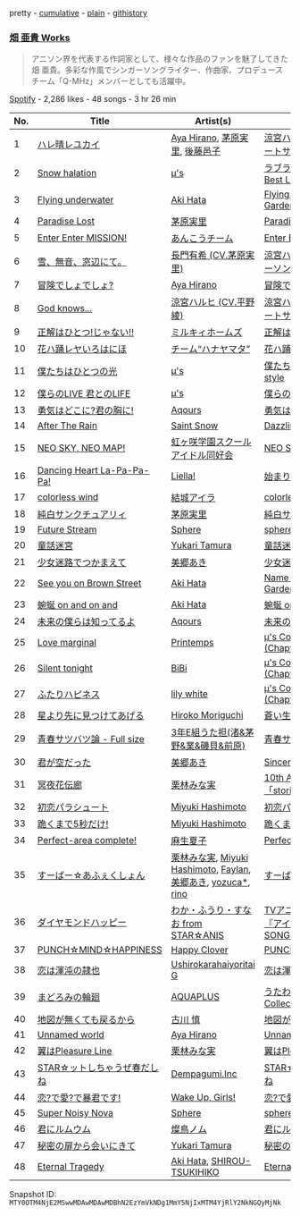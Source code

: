 pretty - [cumulative](/playlists/cumulative/37i9dQZF1DX4w7ghxoWOTa.md) - [plain](/playlists/plain/37i9dQZF1DX4w7ghxoWOTa) - [githistory](https://github.githistory.xyz/mackorone/spotify-playlist-archive/blob/main/playlists/plain/37i9dQZF1DX4w7ghxoWOTa)

### [畑 亜貴 Works](https://open.spotify.com/playlist/37i9dQZF1DX4w7ghxoWOTa)

> アニソン界を代表する作詞家として、様々な作品のファンを魅了してきた畑 亜貴。多彩な作風でシンガーソングライター、作曲家、プロデュースチーム「Q\-MHz」メンバーとしても活躍中。

[Spotify](https://open.spotify.com/user/spotify) - 2,286 likes - 48 songs - 3 hr 26 min

| No. | Title | Artist(s) | Album | Length |
|---|---|---|---|---|
| 1 | [ハレ晴レユカイ](https://open.spotify.com/track/651dM1w0QS5qG1qdL2zraO) | [Aya Hirano](https://open.spotify.com/artist/3i2cfgYBlN8krGOtCqEYHj), [茅原実里](https://open.spotify.com/artist/2BVUhHYQGZDr1YOQuySRuZ), [後藤邑子](https://open.spotify.com/artist/125fR1G9GJOC9YD8ZQ7a0Q) | [涼宮ハルヒの完奏〜コンプリートサウンドトラック〜](https://open.spotify.com/album/5Th1Ca5zP4rocYmRCY59NI) | 3:35 |
| 2 | [Snow halation](https://open.spotify.com/track/7B2YKWz6UoXvOUEX32r3ov) | [μ's](https://open.spotify.com/artist/2hYjPkmTry3LYVVSymws5i) | [ラブライブ! μ's Best Album Best Live! Collection](https://open.spotify.com/album/3D6S8s4QyjcF92x5oMZBKU) | 4:20 |
| 3 | [Flying underwater](https://open.spotify.com/track/5MYFcGMjfYCrqsgw7nZcHr) | [Aki Hata](https://open.spotify.com/artist/2BcuB8z8yMBCNCm1WnTke7) | [Flying underwater \- KAIKO Garden Vol.03 \-](https://open.spotify.com/album/50rtMfiW00oAFOREkPNaux) | 3:30 |
| 4 | [Paradise Lost](https://open.spotify.com/track/2bwOFXhpw67kglSOTO9Q2i) | [茅原実里](https://open.spotify.com/artist/2BVUhHYQGZDr1YOQuySRuZ) | [Paradise Lost](https://open.spotify.com/album/5i7vFlY7TmEJLTIIaWmIDP) | 4:43 |
| 5 | [Enter Enter MISSION!](https://open.spotify.com/track/7cmX1cBE5n0RWjOJ6dWAEQ) | [あんこうチーム](https://open.spotify.com/artist/70rOGXZSfjcHvPt6risXrJ) | [Enter Enter MISSION!](https://open.spotify.com/album/7eItUmp8TJdTiOaE7DYctX) | 4:05 |
| 6 | [雪、無音、窓辺にて。](https://open.spotify.com/track/14P8J1kHSxa7h7O0Y2S6Pe) | [長門有希 \(CV.茅原実里\)](https://open.spotify.com/artist/6sApso3RvtZgoqPpkWIdsB) | [涼宮ハルヒの憂鬱 キャラクターソング \(Vol.2 長門有希\)](https://open.spotify.com/album/6nGmXtQlwNjWT5B7sUfKP7) | 4:30 |
| 7 | [冒険でしょでしょ?](https://open.spotify.com/track/5yolws5GuK8GemMTTeSsxh) | [Aya Hirano](https://open.spotify.com/artist/3i2cfgYBlN8krGOtCqEYHj) | [冒険でしょでしょ?](https://open.spotify.com/album/1VX60De1ZNF0osyP5FpeXU) | 4:18 |
| 8 | [God knows...](https://open.spotify.com/track/71ccYxWvQJ66ebPUZScJzn) | [涼宮ハルヒ \(CV.平野 綾\)](https://open.spotify.com/artist/4eWMhmDkvSkgeHo0D2RT31) | [涼宮ハルヒの完奏〜コンプリートサウンドトラック〜](https://open.spotify.com/album/5Th1Ca5zP4rocYmRCY59NI) | 4:38 |
| 9 | [正解はひとつ!じゃない!!](https://open.spotify.com/track/3slLs4vWwt1aWW8PkFdSmO) | [ミルキィホームズ](https://open.spotify.com/artist/4XgSkyo3tmEoKYYBzFhyQu) | [正解はひとつ!じゃない!!](https://open.spotify.com/album/76bsRzjKBt66xEgseoXb64) | 4:02 |
| 10 | [花ハ踊レヤいろはにほ](https://open.spotify.com/track/7DGlPJwVQY3INApfDS0l8P) | [チーム“ハナヤマタ”](https://open.spotify.com/artist/099PpAOXjE1xbE6gN7214P) | [花ハ踊レヤいろはにほ](https://open.spotify.com/album/6KqK4ORYe2KvTXbIoTlvoj) | 4:10 |
| 11 | [僕たちはひとつの光](https://open.spotify.com/track/005NUwN5Mnre7uZ0KkQCaG) | [μ's](https://open.spotify.com/artist/2hYjPkmTry3LYVVSymws5i) | [僕たちはひとつの光/Future style](https://open.spotify.com/album/1MYEucgIhngkOi11Mj6yV1) | 4:55 |
| 12 | [僕らのLIVE 君とのLIFE](https://open.spotify.com/track/3N3jaGb18pYfFzpe1GZgfI) | [μ's](https://open.spotify.com/artist/2hYjPkmTry3LYVVSymws5i) | [僕らのLIVE 君とのLIFE](https://open.spotify.com/album/5Jm69hA6DIRSxKeBKUxPeH) | 5:23 |
| 13 | [勇気はどこに?君の胸に!](https://open.spotify.com/track/2w5T8mOOsekn2uFtsHuK89) | [Aqours](https://open.spotify.com/artist/6zxQda06WxXX8GmCeYstwV) | [勇気はどこに?君の胸に!](https://open.spotify.com/album/0hN7zdvqkfWdnz0hPcOj9T) | 4:44 |
| 14 | [After The Rain](https://open.spotify.com/track/1nzjVytuj9ctrHGpctCAIV) | [Saint Snow](https://open.spotify.com/artist/5bAFl5UIKoCUr4A6090lR7) | [Dazzling White Town](https://open.spotify.com/album/07OQgrBCdszGK0JaU2s1Uv) | 4:31 |
| 15 | [NEO SKY, NEO MAP!](https://open.spotify.com/track/4AMtutbqOdlw9ybtWSE1et) | [虹ヶ咲学園スクールアイドル同好会](https://open.spotify.com/artist/6xWuh7ypIYMh9BhqfHtQN1) | [NEO SKY, NEO MAP!](https://open.spotify.com/album/54ABJqkUjleMloogUpIQ0M) | 4:37 |
| 16 | [Dancing Heart La\-Pa\-Pa\-Pa!](https://open.spotify.com/track/3KJwVgA2M5SgZ4p0kjMpKk) | [Liella!](https://open.spotify.com/artist/2U3Vgx19saFDI9ZH4KzEIn) | [始まりは君の空](https://open.spotify.com/album/2VSJLU9QyXK68Q2IDKcXd2) | 3:18 |
| 17 | [colorless wind](https://open.spotify.com/track/1rdBCDqgSUClknAjpTEm9q) | [結城アイラ](https://open.spotify.com/artist/0O5WwSQoEqxts7FFBDsB6E) | [colorless wind](https://open.spotify.com/album/41h783J9c8LqnCrNPQkynK) | 4:57 |
| 18 | [純白サンクチュアリィ](https://open.spotify.com/track/1DOvTy3Ysf7b8VobWpbdZR) | [茅原実里](https://open.spotify.com/artist/2BVUhHYQGZDr1YOQuySRuZ) | [純白サンクチュアリィ](https://open.spotify.com/album/4KZcIpumgWdYOfIXl35bxE) | 4:52 |
| 19 | [Future Stream](https://open.spotify.com/track/6UdqfaKd83bFRoTi6EVhPL) | [Sphere](https://open.spotify.com/artist/7qAl67yej6N3CHV5XJShP7) | [sphere](https://open.spotify.com/album/3JCMIhHXXqsrRnNPGFfWNU) | 4:20 |
| 20 | [童話迷宮](https://open.spotify.com/track/1lEDbcMIAPnT2HYjxpDy3t) | [Yukari Tamura](https://open.spotify.com/artist/7hb4cZrq9Myg7VEqI2z0hJ) | [童話迷宮](https://open.spotify.com/album/3N5adcjY3Er5xUnU7eYpQn) | 3:55 |
| 21 | [少女迷路でつかまえて](https://open.spotify.com/track/160vKqpghe9g2y3HV0ryfg) | [美郷あき](https://open.spotify.com/artist/4qEleN0MdPvcOOyiOqRBjy) | [少女迷路でつかまえて](https://open.spotify.com/album/786JSY42TK9kf5OH7IvbPr) | 4:08 |
| 22 | [See you on Brown Street](https://open.spotify.com/track/3dmTVfo6kIZIREDhc6ATiq) | [Aki Hata](https://open.spotify.com/artist/2BcuB8z8yMBCNCm1WnTke7) | [Name of the mirror \- KAIKO Garden Vol.05 \-](https://open.spotify.com/album/4uakqrl9w5wVfDBWbCth4f) | 3:32 |
| 23 | [蜿蜒 on and on and](https://open.spotify.com/track/2HLPuvybdx0NHKGTzRZHce) | [Aki Hata](https://open.spotify.com/artist/4OeurE1dYEfIjd2STbvMoC) | [蜿蜒 on and on and](https://open.spotify.com/album/5tCDKOjAmQHBbXBY0ULfP2) | 5:00 |
| 24 | [未来の僕らは知ってるよ](https://open.spotify.com/track/4Kr4DGSLD2SRmjxNjfm3uS) | [Aqours](https://open.spotify.com/artist/6zxQda06WxXX8GmCeYstwV) | [未来の僕らは知ってるよ](https://open.spotify.com/album/1MlqcaVEU0wY1jDr1lka7U) | 4:10 |
| 25 | [Love marginal](https://open.spotify.com/track/69oopEcHr93WjL84ZGg0oS) | [Printemps](https://open.spotify.com/artist/5UDdlpW0SOJwKm8ZkSbO30) | [μ's Complete BEST BOX \(Chapter.07\)](https://open.spotify.com/album/7nNBandGoFJqSVTHCVlt8F) | 4:32 |
| 26 | [Silent tonight](https://open.spotify.com/track/5klLVOYKURBm2cVEDUkCIH) | [BiBi](https://open.spotify.com/artist/2Y3ofvZHDfYYsmOHdpPy2D) | [μ's Complete BEST BOX \(Chapter.08\)](https://open.spotify.com/album/0QSPYBVhpK1CgN0kFKPqEb) | 5:17 |
| 27 | [ふたりハピネス](https://open.spotify.com/track/1bREyD3RVvhVzx87miKQH2) | [lily white](https://open.spotify.com/artist/0AVxxoSuVTDb0JamZGKmmA) | [μ's Complete BEST BOX \(Chapter.09\)](https://open.spotify.com/album/56r4XvKUMrmB9kcRFIbZmv) | 6:10 |
| 28 | [星より先に見つけてあげる](https://open.spotify.com/track/4JfFC0KteCysB94ooYSbli) | [Hiroko Moriguchi](https://open.spotify.com/artist/1F26f2fTqYBhCtp6sXAsQV) | [蒼い生命](https://open.spotify.com/album/3NHgyxIWN5N5xA42fxTG2F) | 3:52 |
| 29 | [青春サツバツ論 \- Full size](https://open.spotify.com/track/0PY7EFmEa52bsJ12xSq4B5) | [3年E組うた担\(渚&茅野&業&磯貝&前原\)](https://open.spotify.com/artist/3ZZhxEl0lkwP7QwB8Vi1rf) | [青春サツバツ論](https://open.spotify.com/album/3arlRorn9ipIUsI1LY7ACQ) | 3:43 |
| 30 | [君が空だった](https://open.spotify.com/track/6bg06pwmfEEkmaBvdVd5Oq) | [美郷あき](https://open.spotify.com/artist/4qEleN0MdPvcOOyiOqRBjy) | [Sincerely](https://open.spotify.com/album/2BKu5vTHvDmpXf4iN1v0R1) | 4:34 |
| 31 | [冥夜花伝廊](https://open.spotify.com/track/4nwJ3EgHW8qxfFFiwmFMbV) | [栗林みな実](https://open.spotify.com/artist/4HqHuqNCbQAqxAzzDZwpvz) | [10th Anniversary Best Album「stories」](https://open.spotify.com/album/0c97w5Guoaf8BPCTf6B12O) | 4:08 |
| 32 | [初恋パラシュート](https://open.spotify.com/track/1VbwRMn4rGTFUSe6wqz4cF) | [Miyuki Hashimoto](https://open.spotify.com/artist/7CvaCbO8PdEISO5PuVzp3u) | [初恋パラシュート](https://open.spotify.com/album/15m915d6d6DSM8uPEk0opF) | 3:53 |
| 33 | [跪くまで5秒だけ!](https://open.spotify.com/track/1KxFSyKu72LLwcTzLzOBiv) | [Miyuki Hashimoto](https://open.spotify.com/artist/7CvaCbO8PdEISO5PuVzp3u) | [跪くまで5秒だけ!](https://open.spotify.com/album/6JrpdQpd5MYxEYILUDv40E) | 4:22 |
| 34 | [Perfect\-area complete!](https://open.spotify.com/track/4EXGfnQPnDQrtZPUIrveL3) | [麻生夏子](https://open.spotify.com/artist/1DDZtVeKCSNTVs2EupUsQ1) | [Perfect\-area complete!](https://open.spotify.com/album/5kVBlTeeGPK0ufg742c49h) | 4:03 |
| 35 | [すーぱー☆あふぇくしょん](https://open.spotify.com/track/320unxHvAM7fZWXGC1ecEg) | [栗林みな実](https://open.spotify.com/artist/4HqHuqNCbQAqxAzzDZwpvz), [Miyuki Hashimoto](https://open.spotify.com/artist/7CvaCbO8PdEISO5PuVzp3u), [Faylan](https://open.spotify.com/artist/2yGZV8ZFKaoOxtvL4aUAIO), [美郷あき](https://open.spotify.com/artist/4qEleN0MdPvcOOyiOqRBjy), [yozuca\*](https://open.spotify.com/artist/4VjL4soNJonIpplG1GOCvh), [rino](https://open.spotify.com/artist/62EyAYQ2AnBGw5BSWe48dW) | [すーぱー☆あふぇくしょん](https://open.spotify.com/album/1aS3QRVZ9o88S4sO1xS6bw) | 3:31 |
| 36 | [ダイヤモンドハッピー](https://open.spotify.com/track/3mqrEi3pYXH9YqO0AHr2fn) | [わか・ふうり・すなお from STAR☆ANIS](https://open.spotify.com/artist/0xzkx0ukfziouCZGRJ54Tx) | [TVアニメ/データカードダス『アイカツ!』COMPLETE SONGS12](https://open.spotify.com/album/6oGCfLrXyvdxGPqE16cqgk) | 4:08 |
| 37 | [PUNCH☆MIND☆HAPPINESS](https://open.spotify.com/track/5VpshhnsseZ9rV3tlZXTtl) | [Happy Clover](https://open.spotify.com/artist/75P5zGNnt9MZDRvG7UmcjO) | [PUNCH☆MIND☆HAPPINESS](https://open.spotify.com/album/2U94VoeNyJhoN7WV7MIIN5) | 3:24 |
| 38 | [恋は渾沌の隷也](https://open.spotify.com/track/2g1k9DguVUrZSPIVzcphlQ) | [Ushirokarahaiyoritai G](https://open.spotify.com/artist/1qwO6Qzw4TAoAdePpNi7vV) | [恋は渾沌の隷也](https://open.spotify.com/album/4lMBsQMi6L2p7jYHzssp9t) | 3:58 |
| 39 | [まどろみの輪廻](https://open.spotify.com/track/4eidZt7uo0wp6QjBe1BxPC) | [AQUAPLUS](https://open.spotify.com/artist/7B4fCLODC0dNTjTQkmrDPw) | [うたわれるもの Piano Collection Vol.1](https://open.spotify.com/album/5SXIjXBWwwnolPU5IfB58J) | 4:53 |
| 40 | [地図が無くても戻るから](https://open.spotify.com/track/0YbL6UQ5UmpTYp5tkUYV1N) | [古川 慎](https://open.spotify.com/artist/7cqs65sOpEfqF5T0XFnAWc) | [地図が無くても戻るから](https://open.spotify.com/album/7lJlIPZJvbochnbSB28Tpk) | 4:13 |
| 41 | [Unnamed world](https://open.spotify.com/track/6A6Ast2a0l6Npzk5GVDENR) | [Aya Hirano](https://open.spotify.com/artist/3i2cfgYBlN8krGOtCqEYHj) | [Unnamed world](https://open.spotify.com/album/6rXdmMvPDbFt48dWnzrY3a) | 3:32 |
| 42 | [翼はPleasure Line](https://open.spotify.com/track/6akQfuvvdRFAM54GwSHUwv) | [栗林みな実](https://open.spotify.com/artist/4HqHuqNCbQAqxAzzDZwpvz) | [翼はPleasure Line](https://open.spotify.com/album/5cAH0SfvvAOJhTn02rmBWB) | 4:36 |
| 43 | [STAR☆ットしちゃうぜ春だしね](https://open.spotify.com/track/0dc0AQEmAY35RKUiV11a9M) | [Dempagumi.Inc](https://open.spotify.com/artist/2jAtwNClGACPlYgR1QFAIq) | [STAR☆ットしちゃうぜ春だしね](https://open.spotify.com/album/6RTT2jqMmGfzKK9j6f6gsz) | 4:35 |
| 44 | [恋?で愛?で暴君です!](https://open.spotify.com/track/0kFmdj4wjarVHE8dZUizxz) | [Wake Up, Girls!](https://open.spotify.com/artist/7JL9zaGsB5OqMA0FgwF6lP) | [恋?で愛?で暴君です!](https://open.spotify.com/album/6qY34HgQVIKXnPxGEUEFsO) | 3:58 |
| 45 | [Super Noisy Nova](https://open.spotify.com/track/07LDwVVQNX4pkwrnC01zL9) | [Sphere](https://open.spotify.com/artist/7qAl67yej6N3CHV5XJShP7) | [sphere](https://open.spotify.com/album/3JCMIhHXXqsrRnNPGFfWNU) | 4:26 |
| 46 | [君にルムウム](https://open.spotify.com/track/1Ed3Or8b2EYNzW07i8pZL8) | [燦鳥ノム](https://open.spotify.com/artist/47dWUegQfMWoEuh9lLfIhi) | [君にルムウム](https://open.spotify.com/album/3cJMk0NmanyEf2bFn5bHxq) | 3:21 |
| 47 | [秘密の扉から会いにきて](https://open.spotify.com/track/6MDuCmSdP00j47oEavVBwR) | [Yukari Tamura](https://open.spotify.com/artist/7hb4cZrq9Myg7VEqI2z0hJ) | [秘密の扉から会いにきて](https://open.spotify.com/album/2NfnOSntG6tB7nuFbfDksB) | 3:36 |
| 48 | [Eternal Tragedy](https://open.spotify.com/track/3pDJKWyX0dCRnbv1wktSqu) | [Aki Hata](https://open.spotify.com/artist/2BcuB8z8yMBCNCm1WnTke7), [SHIROU\-TSUKIHIKO](https://open.spotify.com/artist/4n1KlS8mTIqsBCFImc5fvb) | [Eternal Tragedy](https://open.spotify.com/album/19OBmkcKc23HOAsFlFEXfP) | 5:33 |

Snapshot ID: `MTY0OTM4NjE2MSwwMDAwMDAwMDBhN2EzYmVkNDg1MmY5NjIxMTM4YjRlY2NkNGQyMjNk`

